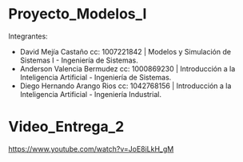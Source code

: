 # Proyecto_Modelos_I
Integrantes:
- David Mejía Castaño cc: 1007221842 | Modelos y Simulación de Sistemas I - Ingeniería de Sistemas.
- Anderson Valencia Bermudez cc: 1000869230 | Introducción a la Inteligencia Artificial - Ingeniería de Sistemas.
- Diego Hernando Arango Rios cc: 1042768156 | Introducción a la Inteligencia Artificial - Ingeniería Industrial.


# Video_Entrega_2
https://www.youtube.com/watch?v=JoE8iLkH_gM
